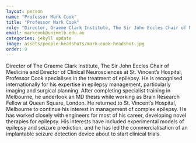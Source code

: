 ```yaml
---
layout: person
name: "Professor Mark Cook"
title: "Professor Mark Cook"
role: "Director, Graeme Clark Institute, The Sir John Eccles Chair of Medicine, Director, Clinical Neurosciences, St. Vincent's Hospital"
email: markcook@unimelb.edu.au
categories: jekyll update
image: assets/people-headshots/mark-cook-headshot.jpg
order: 9
---
```

Director of The Graeme Clark Institute, The Sir John Eccles Chair of Medicine and Director of Clinical Neurosciences at St. Vincent’s Hospital, Professor Cook specialises in the treatment of epilepsy. He is recognised internationally for his expertise in epilepsy management, particularly imaging and surgical planning. After completing specialist training in Melbourne, he undertook an MD thesis while working as Brain Research Fellow at Queen Square, London. He returned to St. Vincent’s Hospital, Melbourne to continue his interest in management of complex epilepsy. He has worked closely with engineers for most of his career, developing novel therapies for epilepsy. His interests have included experimental models of epilepsy and seizure prediction, and he has led the commercialisation of an implantable seizure detection device about to start clinical trials.

